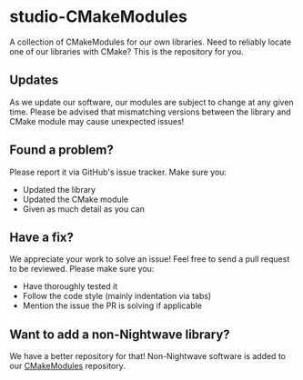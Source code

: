 # studio-CMakeModules
A collection of CMakeModules for our own libraries.  Need to reliably locate one of our libraries with CMake?  This is the repository for you.

## Updates
As we update our software, our modules are subject to change at any given time.  Please be advised that mismatching versions between the library and CMake module may cause unexpected issues!

## Found a problem?
Please report it via GitHub's issue tracker.  Make sure you:

- Updated the library
- Updated the CMake module
- Given as much detail as you can

## Have a fix?
We appreciate your work to solve an issue!  Feel free to send a pull request to be reviewed.  Please make sure you:

- Have thoroughly tested it
- Follow the code style (mainly indentation via tabs)
- Mention the issue the PR is solving if applicable

## Want to add a non-Nightwave library?
We have a better repository for that!  Non-Nightwave software is added to our [CMakeModules](https://github.com/VaduNightwave/CMakeModules) repository.
